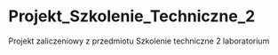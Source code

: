 # Projekt_Szkolenie_Techniczne_2
Projekt zaliczeniowy z przedmiotu Szkolenie techniczne 2 laboratorium

